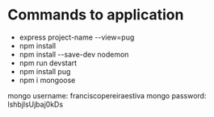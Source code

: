 <h1>Commands to application</h1>

<ul>
<li>express project-name --view=pug</li>
<li>npm install</li>
<li>npm install --save-dev nodemon</li>
<li>npm run devstart</li>
<li>npm install pug</li>
<li>npm i mongoose</li>
</ul>

mongo username: franciscopereiraestiva
mongo password: lshbjlsUjbaj0kDs
